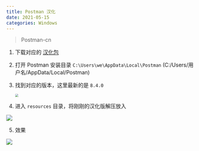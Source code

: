 ```yaml
---
title: Postman 汉化
date: 2021-05-15
categories: Windows
---
```




>Postman-cn

1. 下载对应的 [汉化包](https://github.com/hlmd/Postman-cn/releases)

2. 打开 Postman 安装目录 `C:\Users\we\AppData\Local\Postman` (C:/Users/用户名/AppData/Local/Postman)

3. 找到对应的版本，这里最新的是 `8.4.0`

   <img src="https://blog.sudk.top/1621081336552.png" style="zoom:50%;" />

4. 进入 `resources` 目录，将刚刚的汉化版解压放入

![](https://blog.sudk.top/1621081433919.png)

5. 效果

![](https://blog.sudk.top/1621081537140.png)
